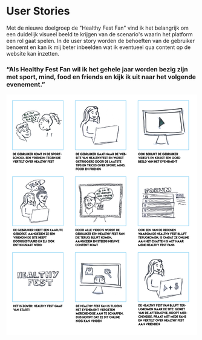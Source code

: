 # User Stories

Met de nieuwe doelgroep de "Healthy Fest Fan" vind ik het belangrijk om een duidelijk visueel beeld te krijgen van de scenario's waarin het platform een rol gaat spelen. In de user story worden de behoeften van de gebruiker benoemt en kan ik mij beter inbeelden wat ik eventueel qua content op de website kan inzetten.

### “Als Healthy Fest Fan wil ik het gehele jaar worden bezig zijn met sport, mind, food en friends en kijk ik uit naar het volgende evenement.”

![](../../.gitbook/assets/storyboard.png)



